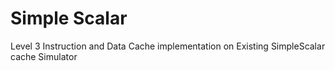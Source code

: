 # Simple Scalar
Level 3 Instruction and Data Cache implementation on Existing SimpleScalar cache Simulator

